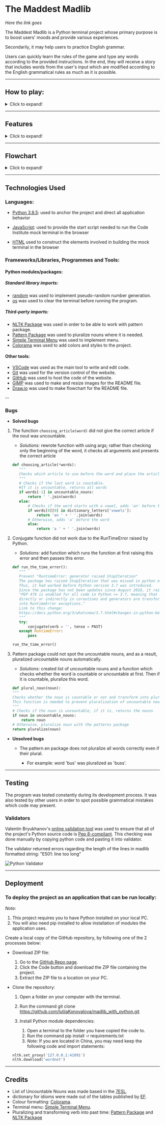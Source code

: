 # The Maddest Madlib

*Here the link goes*

The Maddest Madlib is a Python terminal project whose primary purpose is to boost users' moods and provide various experiences.

Secondarily, it may help users to practice English grammar.

Users can quickly learn the rules of the game and type any words according to the provided instructions. In the end, they will receive a story that includes words from the user's input which are modified according to the English grammatical rules as much as it is possible.

---

## How to play:

<details>
  <summary>Click to expand!</summary>

  1. Open the link.
  1. Learn the rules.
  1. Type the words according to the instructions.
  1. Read the story after all and have some fun.
  1. Try to enter different words to have even more fun.
  1. As soon as you are sick and tired of the game choose "Quit" and **send** the link of this program to your friends!

  *Here the link goes*

</details>

---

## Features

<details>
  <summary>Click to expand!</summary>
  
  - **When the program is loaded**

  The user can see a welcoming message which engage to start playing and the terminal menu with three options:

  - Learn the rules;

  - Play the game;

  - Quit;

  The user can manipulate the terminal menu with the arrow keys to choose an option and the enter key to confirm the option.

  *Here the image goes*

  - **When the user chose "Learn the rules"**

  The user will see the main rules of the game which are required to be followed.
  Below the rules user can find the main menu where he or she may chose another option.

  *Here the image goes*

  - **When the user chose "Play the game"**

  The user will be asked to type words according to the parts of speech. The user is allowed to use compound words to make the user's experience more fascinating.
  When all words are typed, user will receive the whole story based on the key words which he or she typed before.
  Below the story user can find the main menu where he or she may read the rules again, or play another game, or quit the program.

  *Here the image goes*

  - **When the user chose "Quit"**

  The program will be stopped immediately.

  *Here the image goes*

</details>

---

## Flowchart

<details>
  <summary>Click to expand!</summary>

The flowchart represent the logic of the application:

  ![Flash Card Page](documentation/flowchart_madlib.png)

</details>


---
## Technologies Used

### Languages:

- [Python 3.8.5](https://www.python.org/downloads/release/python-385/): used to anchor the project and direct all application behavior

- [JavaScript](https://www.javascript.com/): used to provide the start script needed to run the Code Institute mock terminal in the browser

- [HTML](https://developer.mozilla.org/en-US/docs/Web/HTML) used to construct the elements involved in building the mock terminal in the browser

### Frameworks/Libraries, Programmes and Tools:
#### Python modules/packages:

##### Standard library imports:

- [random](https://docs.python.org/3/library/random.html) was used to implement pseudo-random number generation.
- [os](https://docs.python.org/3/library/os.html ) was used to clear the terminal before running the program.
##### Third-party imports:

- [NLTK Package](https://www.nltk.org/) was used in order to be able to work with pattern package.
- [Pattern Package](https://stackabuse.com/python-for-nlp-introduction-to-the-pattern-library/) was used to pluralize nouns where it is needed.
- [Simple Terminal Menu](https://pypi.org/project/simple-term-menu/) was used to implement menu.
- [Colorama](https://pypi.org/project/colorama/) was used to add colors and styles to the project.

#### Other tools:

- [VSCode](https://code.visualstudio.com/) was used as the main tool to write and edit code.
- [Git](https://git-scm.com/) was used for the version control of the website.
- [GitHub](https://github.com/) was used to host the code of the website.
- [GIMP](https://www.gimp.org/) was used to make and resize images for the README file.
- [Draw.io](https://www.lucidchart.com/) was used to make flowchart for the README file.


--

### Bugs

+ **Solved bugs**


1. The function ```choosing_article(word)``` did not give the correct article if the nout was uncountable.

    - *Solutions:* rewrote function with using args; rather than checking only the beginning of the word, it checks all arguments and presents the correct  article

     ```python
    def choosing_article(*words):
        """
        Checks which article to use before the word and place the article before it
        """
        # Checks if the last word is countable.
        #If it is uncountable, returns all words
        if words[-1] in uncountable_nouns:
            return ' '.join(words)
        else:
            # Checks if the word starts with a vowel, adds 'an' before the word
            if words[0][0] in dictionary_letters['vowels']:
                return 'an ' + ' '.join(words)
            # Otherwise, adds 'a' before the word
            else: 
                return 'a ' + ' '.join(words)
      ```

1. Conjugate function did not work due to the RunTimeError raised by Python.

    - *Solutions:* add function which runs the function at first raising this error and then passes this error.

     ```python
    def run_the_time_error():
        """
        Prevent "RuntimeError: generator raised StopIteration"
        The package has raised StopIteration that was missed in python earlier versions.
        Thus, it had worked before Python version 3.7 was introduced.
        Since the package has not been updates since August 2018, it raises the error and stops the app.
        "PEP 479 is enabled for all code in Python >= 3.7, meaning that StopIteration exceptions raised
        directly or indirectly in coroutines and generators are transformed
        into RuntimeError exceptions."
        Link to this change:
        https://docs.python.org/3/whatsnew/3.7.html#changes-in-python-behavior
        """
        try:
            conjugate(verb = '', tense = PAST)
        except RuntimeError:
            pass

    run_the_time_error()
    ```


1. Pattern package could not spot the uncountable nouns, and as a result, pluralized uncountable nouns automatically.

    - *Solutions:* created list of uncountable nouns and a function which checks whether the word is countable or uncountable at first. Then if it is countable, pluralize this word.

    ```python
    def plural_noun(noun):
    """
    Checks whether the noun is countable or not and transform into plural if it's countable
    This function is needed to prevent pluralization of uncountable nouns bt pattern package
    """
    # Checks if the noun is uncountable, if it is, returns the nouns
    if noun in uncountable_nouns:
        return noun
    # Otherwise, pluralize noun with the patterns package
    return pluralize(noun)
    ```


+ **Unsolved bugs**

    - The pattern.en package does not pluralize all words correctly even if their plural.

      - For example: word 'bus' was pluralized as 'buss'.

---


## Testing

The program was tested constantly during its development process.
It was also tested by other users in order to spot possible grammatical mistakes which code may present.

### Validators

Valentin Bryukhanov's [online validation tool](http://pep8online.com/) was used to ensure that all of the project's Python source code is [Pep 8-compliant](https://legacy.python.org/dev/peps/pep-0008/). This checking was done manually by copying python code and pasting it into validator.

The validator returned errors ragarding the length of the lines in madlib formatted string: "E501: line too long" 

![Python Validator](documentation/validator_pep_8.png)


---

## Deployment

### To deploy the project as an application that can be **run locally**:

*Note:*
  1. This project requires you to have Python installed on your local PC.
  1. You will also need pip installed to allow installation of modules the application uses.

Create a local copy of the GitHub repository, by following one of the 2 processes below:

- Download ZIP file:
  1. Go to the [GitHub Repo page](https://github.com/IuliiaKonovalova/madlib_with_python).
  1. Click the Code button and download the ZIP file containing the project.
  1. Extract the ZIP file to a location on your PC.

- Clone the repository:
  1. Open a folder on your computer with the terminal.
  1. Run the command git clone https://github.com/IuliiaKonovalova/madlib_with_python.git
  1. Install Python module dependencies:
     
      1. Open a terminal to the folder you have copied the code to.
      1. Run the command pip install -r requirements.txt
      1. *Note:* If you are located in China, you may need keep the following code and import statements:

    ```python
    nltk.set_proxy('127.0.0.1:41091')
    nltk.download('wordnet')
    ```


---
## Credits

- List of Uncountable Nouns was made based in the [7ESL](https://7esl.com/uncountable-nouns/).
- dictionary for idioms were made out of the tables published by [EF](https://www.ef.edu/english-resources/english-idioms/).
- Colour formatting: [Colorama](https://pypi.org/project/colorama/).
- Terminal menu: [Simple Terminal Menu](https://pypi.org/project/simple-term-menu/).
- Pluralizing and transforming verb into past time: [Pattern Package](https://stackabuse.com/python-for-nlp-introduction-to-the-pattern-library/) and [NLTK Package](https://www.nltk.org/)


